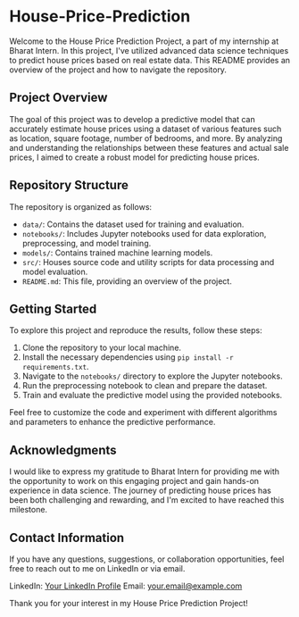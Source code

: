 # House-Price-Prediction

Welcome to the House Price Prediction Project, a part of my internship at Bharat Intern. In this project, I've utilized advanced data science techniques to predict house prices based on real estate data. This README provides an overview of the project and how to navigate the repository.

## Project Overview

The goal of this project was to develop a predictive model that can accurately estimate house prices using a dataset of various features such as location, square footage, number of bedrooms, and more. By analyzing and understanding the relationships between these features and actual sale prices, I aimed to create a robust model for predicting house prices.

## Repository Structure

The repository is organized as follows:

- `data/`: Contains the dataset used for training and evaluation.
- `notebooks/`: Includes Jupyter notebooks used for data exploration, preprocessing, and model training.
- `models/`: Contains trained machine learning models.
- `src/`: Houses source code and utility scripts for data processing and model evaluation.
- `README.md`: This file, providing an overview of the project.

## Getting Started

To explore this project and reproduce the results, follow these steps:

1. Clone the repository to your local machine.
2. Install the necessary dependencies using `pip install -r requirements.txt`.
3. Navigate to the `notebooks/` directory to explore the Jupyter notebooks.
4. Run the preprocessing notebook to clean and prepare the dataset.
5. Train and evaluate the predictive model using the provided notebooks.

Feel free to customize the code and experiment with different algorithms and parameters to enhance the predictive performance.

## Acknowledgments

I would like to express my gratitude to Bharat Intern for providing me with the opportunity to work on this engaging project and gain hands-on experience in data science. The journey of predicting house prices has been both challenging and rewarding, and I'm excited to have reached this milestone.

## Contact Information

If you have any questions, suggestions, or collaboration opportunities, feel free to reach out to me on LinkedIn or via email.

LinkedIn: [Your LinkedIn Profile](https://www.linkedin.com/in/yourprofile/)
Email: your.email@example.com

Thank you for your interest in my House Price Prediction Project!
